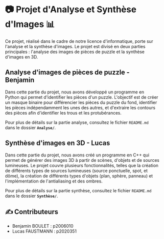 # 📷 Projet d'Analyse et Synthèse d'Images 📊

Ce projet, réalisé dans le cadre de notre licence d'informatique, porte sur l'analyse et la synthèse d'images. Le projet est divisé en deux parties principales : l'analyse des images de pièces de puzzle et la synthèse d'images en 3D.

## Analyse d'images de pièces de puzzle - Benjamin

Dans cette partie du projet, nous avons développé un programme en Python qui permet d'identifier les pièces d'un puzzle. L'objectif est de créer un masque binaire pour différencier les pièces du puzzle du fond, identifier les pièces indépendamment les unes des autres, et d'extraire les contours des pièces afin d'identifier les trous et les protubérances.

Pour plus de détails sur la partie analyse, consultez le fichier `README.md` dans le dossier **`Analyse/`**.

## Synthèse d'images en 3D - Lucas

Dans cette partie du projet, nous avons créé un programme en C++ qui permet de générer des images 3D à partir de scènes, d'objets et de sources lumineuses. Le projet couvre plusieurs fonctionnalités, telles que la création de différents types de sources lumineuses (source ponctuelle, spot, et dôme), la création de différents types d'objets (plan, sphère, panneau) et l'implémentation de l'antialiasing et des ombres.

Pour plus de détails sur la partie synthèse, consultez le fichier `README.md` dans le dossier **`Synthèse/`**.

## ✍ Contributeurs

- Benjamin BOULET : p2006010
- Lucas FAUSTMANN : p2020351
